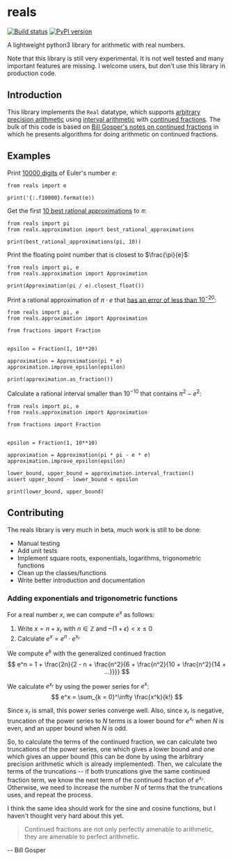 # reals

[![Build status](https://github.com/rubenvannieuwpoort/reals/actions/workflows/continuous-integration.yml/badge.svg)](https://github.com/rubenvannieuwpoort/reals/actions) [![PyPI version](https://badge.fury.io/py/reals.svg)](https://pypi.org/project/reals/)

A lightweight python3 library for arithmetic with real numbers.

Note that this library is still very experimental. It is not well tested and many important features are missing. I welcome users, but don't use this library in production code.


## Introduction

This library implements the `Real` datatype, which supports [arbitrary precision arithmetic](https://en.wikipedia.org/wiki/Arbitrary-precision_arithmetic) using [interval arithmetic](https://en.wikipedia.org/wiki/Interval_arithmetic) with [continued fractions](https://en.wikipedia.org/wiki/Continued_fraction). The bulk of this code is based on [Bill Gosper's notes on continued fractions](https://perl.plover.com/classes/cftalk/INFO/gosper.txt) in which he presents algorithms for doing arithmetic on continued fractions.


## Examples

Print [10000 digits](https://www.math.utah.edu/~pa/math/e.html) of Euler's number $e$:
```
from reals import e

print('{:.f10000}.format(e))
```


Get the first [10 best rational approximations](https://www.johndcook.com/blog/2018/05/22/best-approximations-for-pi/) to $\pi$:
```
from reals import pi
from reals.approximation import best_rational_approximations

print(best_rational_approximations(pi, 10))
```


Print the floating point number that is closest to $\frac{\pi}{e}$:
```
from reals import pi, e
from reals.approximation import Approximation

print(Approximation(pi / e).closest_float())
```


Print a rational approximation of $\pi \cdot e$ that [has an error of less than $10^{-20}$](https://www.wolframalpha.com/input?i=592968296981%2F69436387775-pi*e):
```
from reals import pi, e
from reals.approximation import Approximation

from fractions import Fraction


epsilon = Fraction(1, 10**20)

approximation = Approximation(pi * e)
approximation.improve_epsilon(epsilon)

print(approximation.as_fraction())
```


Calculate a rational interval smaller than $10^{-10}$ that contains $\pi^2 - e^2$:
```
from reals import pi, e
from reals.approximation import Approximation

from fractions import Fraction


epsilon = Fraction(1, 10**10)

approximation = Approximation(pi * pi - e * e)
approximation.improve_epsilon(epsilon)

lower_bound, upper_bound = approximation.interval_fraction()
assert upper_bound - lower_bound < epsilon

print(lower_bound, upper_bound)
```


## Contributing

The reals library is very much in beta, much work is still to be done:
  - Manual testing
  - Add unit tests
  - Implement square roots, exponentials, logarithms, trigonometric functions
  - Clean up the classes/functions
  - Write better introduction and documentation


### Adding exponentials and trigonometric functions

For a real number $x$, we can compute $e^x$ as follows:
  1. Write $x = n + x_r$ with $n \in \mathbb{Z}$ and $-(1 + \epsilon) < x \leq 0$
  2. Calculate $e^x = e^n \cdot e^{x_r}$

We compute $e^k$ with the generalized continued fraction
$$ e^n = 1 + \frac{2n}{2 - n + \frac{n^2}{6 + \frac{n^2}{10 + \frac{n^2}{14 + ...}}}} $$

We calculate $e^{x_r}$ by using the power series for $e^x$:
$$ e^x = \sum_{k = 0}^\infty \frac{x^k}{k!} $$

Since $x_r$ is small, this power series converge well. Also, since $x_r$ is negative, truncation of the power series to $N$ terms is a lower bound for $e^{x_r}$ when $N$ is even, and an upper bound when $N$ is odd.

So, to calculate the terms of the continued fraction, we can calculate two truncations of the power series, one which gives a lower bound and one which gives an upper bound (this can be done by using the arbitrary precision arithmetic which is already implemented). Then, we calculate the terms of the truncations -- if both truncations give the same continued fraction term, we know the next term of the continued fraction of $e^{x_r}$. Otherwise, we need to increase the number $N$ of terms that the truncations uses, and repeat the process.

I think the same idea should work for the sine and cosine functions, but I haven't thought very hard about this yet.

> Continued fractions are not only perfectly amenable to arithmetic, they are
amenable to perfect arithmetic.

-- Bill Gosper